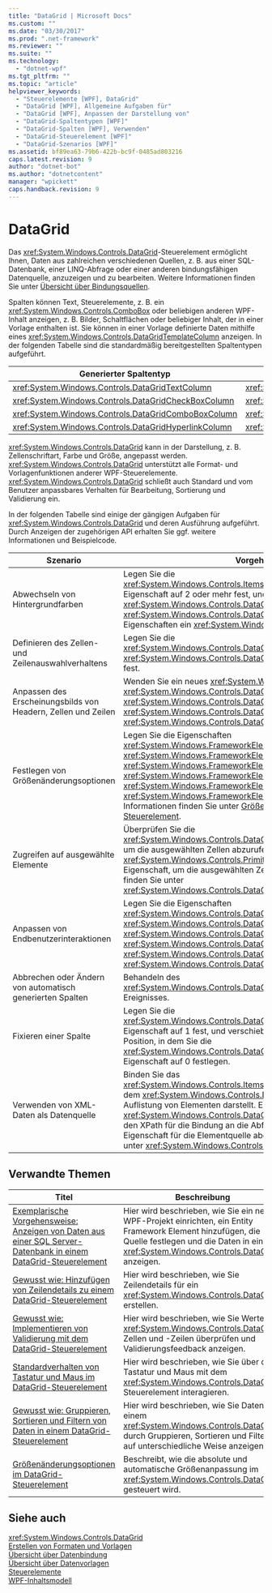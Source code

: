 ```yaml
---
title: "DataGrid | Microsoft Docs"
ms.custom: ""
ms.date: "03/30/2017"
ms.prod: ".net-framework"
ms.reviewer: ""
ms.suite: ""
ms.technology: 
  - "dotnet-wpf"
ms.tgt_pltfrm: ""
ms.topic: "article"
helpviewer_keywords: 
  - "Steuerelemente [WPF], DataGrid"
  - "DataGrid [WPF], Allgemeine Aufgaben für"
  - "DataGrid [WPF], Anpassen der Darstellung von"
  - "DataGrid-Spaltentypen [WPF]"
  - "DataGrid-Spalten [WPF], Verwenden"
  - "DataGrid-Steuerelement [WPF]"
  - "DataGrid-Szenarios [WPF]"
ms.assetid: bf89ea63-79b6-422b-bc9f-0485ad803216
caps.latest.revision: 9
author: "dotnet-bot"
ms.author: "dotnetcontent"
manager: "wpickett"
caps.handback.revision: 9
---
```

# DataGrid
Das <xref:System.Windows.Controls.DataGrid>\-Steuerelement ermöglicht Ihnen, Daten aus zahlreichen verschiedenen Quellen, z. B. aus einer SQL\-Datenbank, einer LINQ\-Abfrage oder einer anderen bindungsfähigen Datenquelle, anzuzeigen und zu bearbeiten.  Weitere Informationen finden Sie unter [Übersicht über Bindungsquellen](../../../../docs/framework/wpf/data/binding-sources-overview.md).  
  
 Spalten können Text, Steuerelemente, z. B. ein <xref:System.Windows.Controls.ComboBox> oder beliebigen anderen WPF\-Inhalt anzeigen, z. B. Bilder, Schaltflächen oder beliebiger Inhalt, der in einer Vorlage enthalten ist.  Sie können in einer Vorlage definierte Daten mithilfe eines <xref:System.Windows.Controls.DataGridTemplateColumn> anzeigen.  In der folgenden Tabelle sind die standardmäßig bereitgestellten Spaltentypen aufgeführt.  
  
|Generierter Spaltentyp|Datentyp|  
|----------------------------|--------------|  
|<xref:System.Windows.Controls.DataGridTextColumn>|<xref:System.String>|  
|<xref:System.Windows.Controls.DataGridCheckBoxColumn>|<xref:System.Boolean>|  
|<xref:System.Windows.Controls.DataGridComboBoxColumn>|<xref:System.Enum>|  
|<xref:System.Windows.Controls.DataGridHyperlinkColumn>|<xref:System.Uri>|  
  
 <xref:System.Windows.Controls.DataGrid> kann in der Darstellung, z. B. Zellenschriftart, Farbe und Größe, angepasst werden.  <xref:System.Windows.Controls.DataGrid> unterstützt alle Format\- und Vorlagenfunktionen anderer WPF\-Steuerelemente.  <xref:System.Windows.Controls.DataGrid> schließt auch Standard und vom Benutzer anpassbares Verhalten für Bearbeitung, Sortierung und Validierung ein.  
  
 In der folgenden Tabelle sind einige der gängigen Aufgaben für <xref:System.Windows.Controls.DataGrid> und deren Ausführung aufgeführt.  Durch Anzeigen der zugehörigen API erhalten Sie ggf. weitere Informationen und Beispielcode.  
  
|Szenario|Vorgehensweise|  
|--------------|--------------------|  
|Abwechseln von Hintergrundfarben|Legen Sie die <xref:System.Windows.Controls.ItemsControl.AlternationIndex%2A>\-Eigenschaft auf 2 oder mehr fest, und weisen sie den <xref:System.Windows.Controls.DataGrid.RowBackground%2A>\- und <xref:System.Windows.Controls.DataGrid.AlternatingRowBackground%2A>\-Eigenschaften ein <xref:System.Windows.Media.Brush>\-Element zu.|  
|Definieren des Zellen\- und Zeilenauswahlverhaltens|Legen Sie die <xref:System.Windows.Controls.DataGrid.SelectionMode%2A>\- und <xref:System.Windows.Controls.DataGrid.SelectionUnit%2A>\-Eigenschaften fest.|  
|Anpassen des Erscheinungsbilds von Headern, Zellen und Zeilen|Wenden Sie ein neues <xref:System.Windows.Style>\-Element auf die <xref:System.Windows.Controls.DataGrid.ColumnHeaderStyle%2A>\-, <xref:System.Windows.Controls.DataGrid.RowHeaderStyle%2A>\-, <xref:System.Windows.Controls.DataGrid.CellStyle%2A>\- oder <xref:System.Windows.Controls.DataGrid.RowStyle%2A>\-Eigenschaften an.|  
|Festlegen von Größenänderungsoptionen|Legen Sie die Eigenschaften <xref:System.Windows.FrameworkElement.Height%2A>, <xref:System.Windows.FrameworkElement.MaxHeight%2A>, <xref:System.Windows.FrameworkElement.MinHeight%2A>, <xref:System.Windows.FrameworkElement.Width%2A>, <xref:System.Windows.FrameworkElement.MaxWidth%2A> oder <xref:System.Windows.FrameworkElement.MinWidth%2A> fest.  Weitere Informationen finden Sie unter [Größenänderungsoptionen im DataGrid\-Steuerelement](../../../../docs/framework/wpf/controls/sizing-options-in-the-datagrid-control.md).|  
|Zugreifen auf ausgewählte Elemente|Überprüfen Sie die <xref:System.Windows.Controls.DataGrid.SelectedCells%2A>\-Eigenschaft, um die ausgewählten Zellen abzurufen, und die <xref:System.Windows.Controls.Primitives.MultiSelector.SelectedItems%2A>\-Eigenschaft, um die ausgewählten Zeilen abzurufen.  Weitere Informationen finden Sie unter <xref:System.Windows.Controls.DataGrid.SelectedCells%2A>.|  
|Anpassen von Endbenutzerinteraktionen|Legen Sie die Eigenschaften <xref:System.Windows.Controls.DataGrid.CanUserAddRows%2A>, <xref:System.Windows.Controls.DataGrid.CanUserDeleteRows%2A>, <xref:System.Windows.Controls.DataGrid.CanUserReorderColumns%2A>, <xref:System.Windows.Controls.DataGrid.CanUserResizeColumns%2A>, <xref:System.Windows.Controls.DataGrid.CanUserResizeRows%2A> und <xref:System.Windows.Controls.DataGrid.CanUserSortColumns%2A> fest.|  
|Abbrechen oder Ändern von automatisch generierten Spalten|Behandeln des <xref:System.Windows.Controls.DataGrid.AutoGeneratingColumn>\-Ereignisses.|  
|Fixieren einer Spalte|Legen Sie die <xref:System.Windows.Controls.DataGrid.FrozenColumnCount%2A>\-Eigenschaft auf 1 fest, und verschieben Sie die Spalte an die äußerste linke Position, in dem Sie die <xref:System.Windows.Controls.DataGridColumn.DisplayIndex%2A>\-Eigenschaft auf 0 festlegen.|  
|Verwenden von XML\-Daten als Datenquelle|Binden Sie das <xref:System.Windows.Controls.ItemsControl.ItemsSource%2A>\-Element auf dem <xref:System.Windows.Controls.DataGrid> an die XPath\-Abfrage, die die Auflistung von Elementen darstellt.  Erstellen Sie jede Spalte im <xref:System.Windows.Controls.DataGrid>.  Binden Sie jede Spalte, indem Sie den XPath für die Bindung an die Abfrage festlegen, von der die Eigenschaft für die Elementquelle abgerufen wird.  Ein Beispiel finden Sie unter <xref:System.Windows.Controls.DataGridTextColumn>.|  
  
## Verwandte Themen  
  
|Titel|Beschreibung|  
|-----------|------------------|  
|[Exemplarische Vorgehensweise: Anzeigen von Daten aus einer SQL Server\-Datenbank in einem DataGrid\-Steuerelement](../../../../docs/framework/wpf/controls/walkthrough-display-data-from-a-sql-server-database-in-a-datagrid-control.md)|Hier wird beschrieben, wie Sie ein neues WPF\-Projekt einrichten, ein Entity Framework Element hinzufügen, die Quelle festlegen und die Daten in einem <xref:System.Windows.Controls.DataGrid> anzeigen.|  
|[Gewusst wie: Hinzufügen von Zeilendetails zu einem DataGrid\-Steuerelement](../../../../docs/framework/wpf/controls/how-to-add-row-details-to-a-datagrid-control.md)|Hier wird beschrieben, wie Sie Zeilendetails für ein <xref:System.Windows.Controls.DataGrid> erstellen.|  
|[Gewusst wie: Implementieren von Validierung mit dem DataGrid\-Steuerelement](../../../../docs/framework/wpf/controls/how-to-implement-validation-with-the-datagrid-control.md)|Hier wird beschrieben, wie Sie Werte in <xref:System.Windows.Controls.DataGrid>\-Zellen und \-Zeilen überprüfen und Validierungsfeedback anzeigen.|  
|[Standardverhalten von Tastatur und Maus im DataGrid\-Steuerelement](../../../../docs/framework/wpf/controls/default-keyboard-and-mouse-behavior-in-the-datagrid-control.md)|Hier wird beschrieben, wie Sie über die Tastatur und Maus mit dem <xref:System.Windows.Controls.DataGrid>\-Steuerelement interagieren.|  
|[Gewusst wie: Gruppieren, Sortieren und Filtern von Daten in einem DataGrid\-Steuerelement](../../../../docs/framework/wpf/controls/how-to-group-sort-and-filter-data-in-the-datagrid-control.md)|Hier wird beschrieben, wie Sie Daten in einem <xref:System.Windows.Controls.DataGrid> durch Gruppieren, Sortieren und Filtern auf unterschiedliche Weise anzeigen.|  
|[Größenänderungsoptionen im DataGrid\-Steuerelement](../../../../docs/framework/wpf/controls/sizing-options-in-the-datagrid-control.md)|Beschreibt, wie die absolute und automatische Größenanpassung im <xref:System.Windows.Controls.DataGrid> gesteuert wird.|  
  
## Siehe auch  
 <xref:System.Windows.Controls.DataGrid>   
 [Erstellen von Formaten und Vorlagen](../../../../docs/framework/wpf/controls/styling-and-templating.md)   
 [Übersicht über Datenbindung](../../../../docs/framework/wpf/data/data-binding-overview.md)   
 [Übersicht über Datenvorlagen](../../../../docs/framework/wpf/data/data-templating-overview.md)   
 [Steuerelemente](../../../../docs/framework/wpf/controls/index.md)   
 [WPF\-Inhaltsmodell](../../../../docs/framework/wpf/controls/wpf-content-model.md)